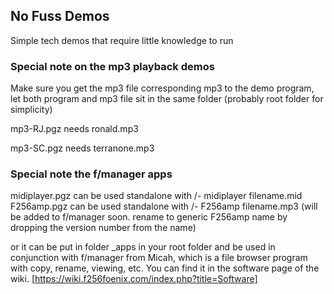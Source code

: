 ## No Fuss Demos ##

Simple tech demos that require little knowledge to run

### Special note on the mp3 playback demos ###

Make sure you get the mp3 file corresponding mp3 to the demo program, let both program and mp3 file sit in the same folder (probably root folder for simplicity)

mp3-RJ.pgz needs ronald.mp3 

mp3-SC.pgz needs terranone.mp3

### Special note the f/manager apps ###

midiplayer.pgz can be used standalone with /- midiplayer filename.mid  
F256amp.pgz can be used standalone with /- F256amp filename.mp3 (will be added to f/manager soon. rename to generic F256amp name by dropping the version number from the name)

or it can be put in folder _apps in your root folder and be used in conjunction with f/manager from Micah, which is a file browser program with copy, rename, viewing, etc. You can find it in the software page of the wiki. [https://wiki.f256foenix.com/index.php?title=Software]
